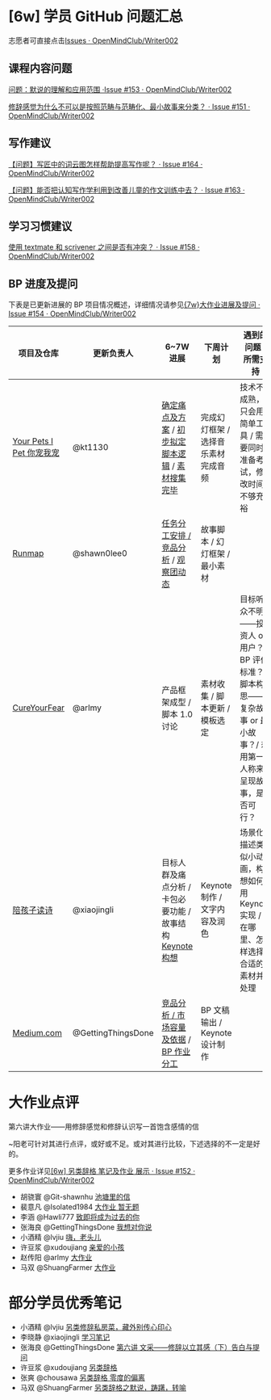 # [6w] 学员 GitHub 问题汇总

志愿者可直接点击[Issues · OpenMindClub/Writer002](https://github.com/OpenMindClub/Writer002/issues)

## 课程内容问题

[问题：默说的理解和应用范围 ·Issue #153 · OpenMindClub/Writer002](https://github.com/OpenMindClub/Writer002/issues/153)

[修辞感觉为什么不可以是按照范畴与范畴化、最小故事来分类？ · Issue #151 · OpenMindClub/Writer002](https://github.com/OpenMindClub/Writer002/issues/151)

## 写作建议

[【问题】写匠中的词云图怎样帮助提高写作呢？ · Issue #164 · OpenMindClub/Writer002](https://github.com/OpenMindClub/Writer002/issues/164)

[【问题】能否把认知写作学利用到改善儿童的作文训练中去？ · Issue #163 · OpenMindClub/Writer002](https://github.com/OpenMindClub/Writer002/issues/163)
 
## 学习习惯建议

[使用 textmate 和 scrivener 之间是否有冲突？ · Issue #158 · OpenMindClub/Writer002](https://github.com/OpenMindClub/Writer002/issues/158)

## BP 进度及提问

下表是已更新进展的 BP 项目情况概述，详细情况请参见[{7w}大作业进展及提问 · Issue #154 · OpenMindClub/Writer002](https://github.com/OpenMindClub/Writer002/issues/154)

项目及仓库 | 更新负责人 | 6~7W 进展 | 下周计划 | 遇到的问题 / 所需支持
----------|----------|-----------|---------|----------------------
[Your Pets I Pet 你宠我宠](https://github.com/yourpetsipet/YourPetsIPet) | @kt1130 | [确定痛点及方案](https://github.com/yourpetsipet/YourPetsIPet/issues/2) / [初步拟定脚本逻辑](https://github.com/yourpetsipet/YourPetsIPet/issues/3) / [素材搜集完毕](https://github.com/yourpetsipet/YourPetsIPet/issues/4) | 完成幻灯框架 / 选择音乐素材完成音频 | 技术不成熟，只会用简单工具 / 需要同时准备考试，修改时间不够充裕
[Runmap](https://github.com/Run-map/RUNMAP) | @shawn0lee0 | [任务分工安排 / 竞品分析](https://github.com/Run-map/RUNMAP/issues/8) / [观察团动态](https://github.com/Run-map/RUNMAP/issues/7) | 故事脚本 / 幻灯框架 / 最小素材 |
[CureYourFear](https://github.com/CureYourFear/PublicSpeaking) | @arlmy | 产品框架成型 / 脚本 1.0 讨论 | 素材收集 / 脚本更新 / 模板选定 | 目标听众不明——投资人 or 用户？ / BP 评价标准？ / 脚本构思——复杂故事 or 最小故事？/ 想用第一人称来呈现故事，是否可行？
[陪孩子读诗](https://github.com/PoemsWithKids/Plans-for-BP) | @xiaojingli | 目标人群及痛点分析 / 卡包必要功能 / 故事结构 [Keynote 构想](https://github.com/PoemsWithKids/Plans-for-BP/issues/11) | Keynote 制作 / 文字内容及润色 | 场景化描述类似小动画，构想如何用 Keynote 实现 / 在哪里、怎样选择合适的素材并处理
[Medium.com](https://github.com/BP-amusing/BP-/issues) | @GettingThingsDone | [竞品分析 / 市场容量及依据](https://github.com/BP-amusing/BP-/issues/4) / [BP 作业分工](https://github.com/BP-amusing/BP-/issues/6) | BP 文稿输出 / Keynote 设计制作 |


# 大作业点评

第六讲大作业——用修辞感觉和修辞认识写一首饱含感情的信

~阳老可针对其进行点评，或好或不足。或对其进行比较，下述选择的不一定是好的。

更多作业详见[[6w] 另类辞格 笔记及作业 展示 · Issue #152 · OpenMindClub/Writer002](https://github.com/OpenMindClub/Writer002/issues/152)

* 胡骁寰 @Git-shawnhu [池塘里的信](https://github.com/Git-shawnhu/BookWriter002/blob/a2f10b4c231d76ae91f08f46a3d2dc4d692d5aa9/chapter06/assignment.md)
* 裴意凡 @Isolated1984 [大作业 暂无题](https://github.com/Isolated1984/Writer002/blob/master/chapter06/assignment.md)
* 李涵 @Hawli777 [致即将成为过去的你](https://github.com/Hawli777/BookWriter002/blob/master/chapter06/assignment.md)
* 张海良 @GettingThingsDone [我想对你说](https://github.com/GettingThingsDone/BookWriter002/blob/master/chapter06/assignment.md)
* 小酒精 @lvjiu [嗨，老头儿](https://github.com/lvjiu/BookWriter002/blob/master/chapter06/assignment.md)
* 许豆浆 @xudoujiang [亲爱的小孩](https://github.com/xudoujiang/BookWriter002/blob/master/chapter06/assignment.md)
* 赵传阳 @arlmy [大作业](https://github.com/arlmy/BookWriter002/blob/master/chapter06/assignment.md)
* 马双 @ShuangFarmer [大作业](https://github.com/ShuangFarmer/BookWriter002/blob/master/chapter06/assignment.md)　

# 部分学员优秀笔记

* 小酒精 @lvjiu [另类修辞私房菜，藏外别传心印心](https://github.com/lvjiu/BookWriter002/blob/master/chapter06/note.md)
* 李晓静 @xiaojingli [学习笔记](https://github.com/xiaojingli/BookWriter002/tree/master/chapter06)
* 张海良 @GettingThingsDone [第六讲 文采——修辞以立其感（下）告白与提问](https://github.com/GettingThingsDone/BookWriter002/blob/master/chapter06/note.md)
* 许豆浆 @xudoujiang [另类辞格](https://github.com/xudoujiang/BookWriter002/tree/master/chapter06)
* 张爽 @chousawa [另类辞格 零度的偏离](https://github.com/chousawa/BookWriter002/tree/master/chapter06)
* 马双 @ShuangFarmer [另类辞格之默说，踌躇，转喻](https://github.com/ShuangFarmer/BookWriter002/blob/master/chapter06/note_6_2.md)
